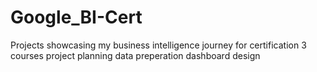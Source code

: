 # Google_BI-Cert
Projects showcasing my business intelligence journey for certification
3 courses 
project planning
data preperation
dashboard design
